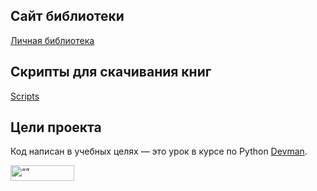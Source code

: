 
## Сайт библиотеки
[Личная библиотека](https://vladpap.github.io/parse_tululu/)

## Скрипты для скачивания книг
[Scripts](https://github.com/vladpap/parse_tululu/tree/main/scripts)

## Цели проекта

Код написан в учебных целях — это урок в курсе по Python [Devman](https://dvmn.org).


<img src="https://dvmn.org/assets/img/logo.8d8f24edbb5f.svg" alt= “” width="102" height="25">
